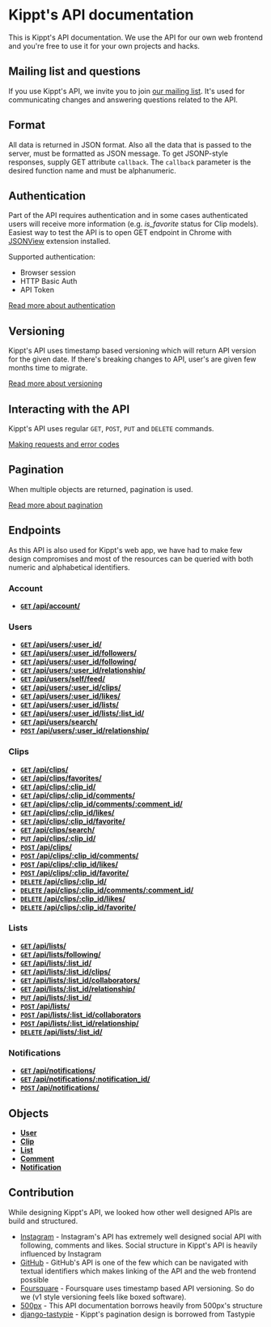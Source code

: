 # Kippt's API documentation

This is Kippt's API documentation. We use the API for our own web frontend and you're free to use it for your own projects and hacks.

## Mailing list and questions

If you use Kippt's API, we invite you to join [our mailing list](https://groups.google.com/forum/?fromgroups#!forum/kippt-developers). It's used for communicating changes and answering questions related to the API.

## Format

All data is returned in JSON format. Also all the data that is passed to the server, must be formatted as JSON message. To get JSONP-style responses, supply GET attribute <code>callback</code>. The <code>callback</code> parameter is the desired function name and must be alphanumeric.

## Authentication

Part of the API requires authentication and in some cases authenticated users will receive more information (e.g. _is_favorite_ status for Clip models). Easiest way to test the API is to open GET endpoint in Chrome with [JSONView](https://chrome.google.com/webstore/detail/jsonview/chklaanhfefbnpoihckbnefhakgolnmc) extension installed.

Supported authentication:

- Browser session
- HTTP Basic Auth
- API Token

[Read more about authentication]()

## Versioning

Kippt's API uses timestamp based versioning which will return API version for the given date. If there's breaking changes to API, user's are given few months time to migrate.

[Read more about versioning](https://github.com/kippt/api-documentation/blob/master/basics/versioning.md)

## Interacting with the API

Kippt's API uses regular <code>GET</code>, <code>POST</code>, <code>PUT</code> and <code>DELETE</code> commands.

[Making requests and error codes](https://github.com/kippt/api-documentation/blob/master/basics/making_requests_and_error_codes.md)

## Pagination

When multiple objects are returned, pagination is used.

[Read more about pagination](https://github.com/kippt/api-documentation/blob/master/basics/pagination.md)

## Endpoints

As this API is also used for Kippt's web app, we have had to make few design compromises and most of the resources can be queried with both numeric and alphabetical identifiers.

### Account

- [**<code>GET</code>  /api/account/**](https://github.com/kippt/api-documentation/blob/master/endpoints/account/GET_account.md)

### Users

- [**<code>GET</code>  /api/users/:user_id/**]()
- [**<code>GET</code>  /api/users/:user_id/followers/**]()
- [**<code>GET</code>  /api/users/:user_id/following/**]()
- [**<code>GET</code>  /api/users/:user_id/relationship/**]()
- [**<code>GET</code>  /api/users/self/feed/**]()
- [**<code>GET</code>  /api/users/:user_id/clips/**]()
- [**<code>GET</code>  /api/users/:user_id/likes/**]()
- [**<code>GET</code>  /api/users/:user_id/lists/**]()
- [**<code>GET</code>  /api/users/:user_id/lists/:list_id/**]()
- [**<code>GET</code>  /api/users/search/**]()
- [**<code>POST</code>  /api/users/:user_id/relationship/**]()


### Clips

- [**<code>GET</code>  /api/clips/**]()
- [**<code>GET</code>  /api/clips/favorites/**]()
- [**<code>GET</code>  /api/clips/:clip_id/**]()
- [**<code>GET</code>  /api/clips/:clip_id/comments/**]()
- [**<code>GET</code>  /api/clips/:clip_id/comments/:comment_id/**]()
- [**<code>GET</code>  /api/clips/:clip_id/likes/**]()
- [**<code>GET</code>  /api/clips/:clip_id/favorite/**]()
- [**<code>GET</code>  /api/clips/search/**]()
- [**<code>PUT</code>  /api/clips/:clip_id/**]()
- [**<code>POST</code> /api/clips/**]()
- [**<code>POST</code> /api/clips/:clip_id/comments/**]()
- [**<code>POST</code> /api/clips/:clip_id/likes/**]()
- [**<code>POST</code> /api/clips/:clip_id/favorite/**]()
- [**<code>DELETE</code> /api/clips/:clip_id/**]()
- [**<code>DELETE</code> /api/clips/:clip_id/comments/:comment_id/**]()
- [**<code>DELETE</code> /api/clips/:clip_id/likes/**]()
- [**<code>DELETE</code> /api/clips/:clip_id/favorite/**]()


### Lists

- [**<code>GET</code>  /api/lists/**]()
- [**<code>GET</code>  /api/lists/following/**]()
- [**<code>GET</code>  /api/lists/:list_id/**]()
- [**<code>GET</code> /api/lists/:list_id/clips/**]()
- [**<code>GET</code> /api/lists/:list_id/collaborators/**]()
- [**<code>GET</code>  /api/lists/:list_id/relationship/**]()
- [**<code>PUT</code>  /api/lists/:list_id/**]()
- [**<code>POST</code> /api/lists/**]()
- [**<code>POST</code> /api/lists/:list_id/collaborators**]()
- [**<code>POST</code> /api/lists/:list_id/relationship/**]()
- [**<code>DELETE</code>   /api/lists/:list_id/**]()

### Notifications

- [**<code>GET</code>  /api/notifications/**]()
- [**<code>GET</code>  /api/notifications/:notification_id/**]()
- [**<code>POST</code> /api/notifications/**]()

## Objects

- [**User**](https://github.com/kippt/api-documentation/blob/master/objects/user.md)
- [**Clip**](https://github.com/kippt/api-documentation/blob/master/objects/clip.md)
- [**List**](https://github.com/kippt/api-documentation/blob/master/objects/list.md)
- [**Comment**](https://github.com/kippt/api-documentation/blob/master/objects/comment.md)
- [**Notification**](https://github.com/kippt/api-documentation/blob/master/objects/notification.md)

## Contribution

While designing Kippt's API, we looked how other well designed APIs are build and structured. 

- [Instagram](http://instagram.com/developer/) - Instagram's API has extremely well designed social API with following, comments and likes. Social structure in Kippt's API is heavily influenced by Instagram
- [GitHub](http://developer.github.com/) - GitHub's API is one of the few which can be navigated with textual identifiers which makes linking of the API and the web frontend possible
- [Foursquare](https://developer.foursquare.com/) - Foursquare uses timestamp based API versioning. So do we (v1 style versioning feels like boxed software).
- [500px](https://github.com/500px/api-documentation/) - This API documentation borrows heavily from 500px's structure
- [django-tastypie](http://tastypieapi.org/) - Kippt's pagination design is borrowed from Tastypie

